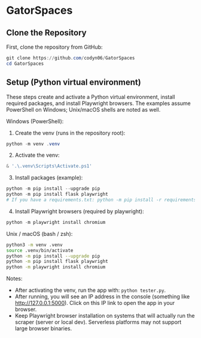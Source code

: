 # GatorSpaces

## Clone the Repository

First, clone the repository from GitHub:

```powershell
git clone https://github.com/codyn06/GatorSpaces
cd GatorSpaces
```

## Setup (Python virtual environment)

These steps create and activate a Python virtual environment, install required packages, and install Playwright browsers. The examples assume PowerShell on Windows; Unix/macOS shells are noted as well.

Windows (PowerShell):

1. Create the venv (runs in the repository root):

```powershell
python -m venv .venv
```

2. Activate the venv:

```powershell
& '.\.venv\Scripts\Activate.ps1'
```

3. Install packages (example):

```powershell
python -m pip install --upgrade pip
python -m pip install flask playwright
# If you have a requirements.txt: python -m pip install -r requirements.txt
```

4. Install Playwright browsers (required by playwright):

```powershell
python -m playwright install chromium
```

Unix / macOS (bash / zsh):

```bash
python3 -m venv .venv
source .venv/bin/activate
python -m pip install --upgrade pip
python -m pip install flask playwright
python -m playwright install chromium
```

Notes:

- After activating the venv, run the app with: `python tester.py`.
- After running, you will see an IP address in the console (something like http://127.0.0.1:5000). Click on this IP link to open the app in your browser.
- Keep Playwright browser installation on systems that will actually run the scraper (server or local dev). Serverless platforms may not support large browser binaries.
